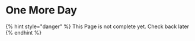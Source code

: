 # One More Day

{% hint style="danger" %}
This Page is not complete yet. Check back later
{% endhint %}

<figure><img src="https://github.com/user-attachments/assets/09cb587e-f53c-4f49-95fc-0f59b62a621c" alt=""><figcaption></figcaption></figure>
